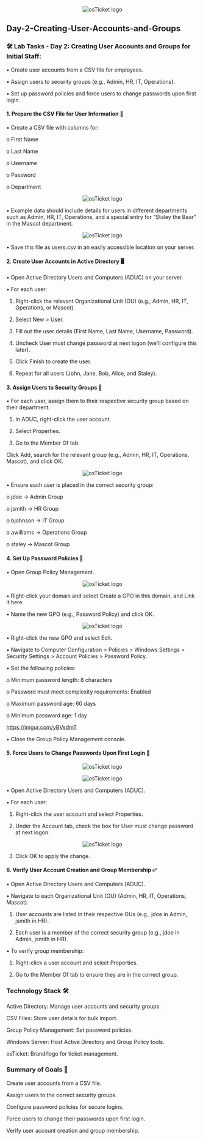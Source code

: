 <p align="center">
<img src="https://i.imgur.com/pqTjnLb.png" alt="osTicket logo"/>
</p>

## Day-2-Creating-User-Accounts-and-Groups



### 🛠️ Lab Tasks - Day 2: Creating User Accounts and Groups for Initial Staff:

•	Create user accounts from a CSV file for employees.

•	Assign users to security groups (e.g., Admin, HR, IT, Operations).

•	Set up password policies and force users to change passwords upon first login.

#### 1. Prepare the CSV File for User Information 📄
•	Create a CSV file with columns for:

 o	First Name

 o	Last Name

 o	Username

 o	Password

 o	Department

 <p align="center">
<img src="https://i.imgur.com/v7bB2Wb.png" alt="osTicket logo"/>
</p>

 •	Example data should include details for users in different departments such as Admin, HR, IT, Operations, and a special entry for "Staley the Bear" in the Mascot department.

<p align="center">
<img src="https://i.imgur.com/dC6Ll1R.png" alt="osTicket logo"/>
</p>

 •	Save this file as users.csv in an easily accessible location on your server.

#### 2. Create User Accounts in Active Directory 🖥️

 •	Open Active Directory Users and Computers (ADUC) on your server.

 •	For each user:

1.	Right-click the relevant Organizational Unit (OU) (e.g., Admin, HR, IT, Operations, or Mascot).

2.	Select New > User.

3.	Fill out the user details (First Name, Last Name, Username, Password).

4.	Uncheck User must change password at next logon (we'll configure this later).

5.	Click Finish to create the user.
   
6.	Repeat for all users (John, Jane, Bob, Alice, and Staley).

#### 3. Assign Users to Security Groups 🔑

 •	For each user, assign them to their respective security group based on their department.

1.	In ADUC, right-click the user account.

2.	Select Properties.

3.	Go to the Member Of tab.

Click Add, search for the relevant group (e.g., Admin, HR, IT, Operations, Mascot), and click OK.

<p align="center">
<img src="https://i.imgur.com/2Gn3F6E.png" alt="osTicket logo"/>
</p>

•	Ensure each user is placed in the correct security group:

 o	jdoe → Admin Group

 o	jsmith → HR Group

 o	bjohnson → IT Group

 o	awilliams → Operations Group

 o	staley → Mascot Group

#### 4. Set Up Password Policies 🔐

•	Open Group Policy Management.

<p align="center">
<img src="https://i.imgur.com/7Zv6O8F.png" alt="osTicket logo"/>
</p>

•	Right-click your domain and select Create a GPO in this domain, and Link it here.

•	Name the new GPO (e.g., Password Policy) and click OK.

<p align="center">
<img src="https://i.imgur.com/HI53KW8.png" alt="osTicket logo"/>
</p>

•	Right-click the new GPO and select Edit.

•	Navigate to Computer Configuration > Policies > Windows Settings > Security Settings > Account Policies > Password Policy.

•	Set the following policies:

 o	Minimum password length: 8 characters

 o	Password must meet complexity requirements: Enabled

 o	Maximum password age: 60 days

 o	Minimum password age: 1 day

 https://imgur.com/yBVsdmT

•	Close the Group Policy Management console.

#### 5. Force Users to Change Passwords Upon First Login 🔄

<p align="center">
<img src="https://i.imgur.com/szCfLca.png" alt="osTicket logo"/>
</p>

<p align="center">
<img src="https://i.imgur.com/LIC6ibW.png" alt="osTicket logo"/>
</p>

•	Open Active Directory Users and Computers (ADUC).

•	For each user:

1.	Right-click the user account and select Properties.

2.	Under the Account tab, check the box for User must change password at next logon.

<p align="center">
<img src="https://i.imgur.com/weGbB91.png" alt="osTicket logo"/>
</p>   

3.	Click OK to apply the change.

#### 6. Verify User Account Creation and Group Membership ✅

•	Open Active Directory Users and Computers (ADUC).

•	Navigate to each Organizational Unit (OU) (Admin, HR, IT, Operations, Mascot).

 1.	User accounts are listed in their respective OUs (e.g., jdoe in Admin, jsmith in HR).
   
 3.	Each user is a member of the correct security group (e.g., jdoe in Admin, jsmith in HR).
   
•	To verify group membership:

 1.	Right-click a user account and select Properties.
   
 3.	Go to the Member Of tab to ensure they are in the correct group.

### Technology Stack 🛠️
Active Directory: Manage user accounts and security groups.

CSV Files: Store user details for bulk import.

Group Policy Management: Set password policies.

Windows Server: Host Active Directory and Group Policy tools.

osTicket: Brand/logo for ticket management.

### Summary of Goals 🎯
Create user accounts from a CSV file.

Assign users to the correct security groups.

Configure password policies for secure logins.

Force users to change their passwords upon first login.

Verify user account creation and group membership.
